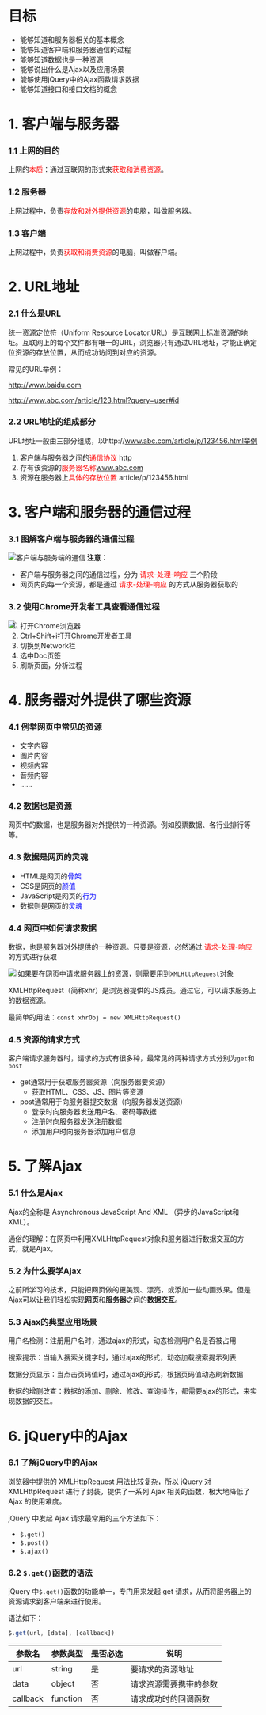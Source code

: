 # 目标

* 能够知道和服务器相关的基本概念
* 能够知道客户端和服务器通信的过程
* 能够知道数据也是一种资源
* 能够说出什么是Ajax以及应用场景
* 能够使用jQuery中的Ajax函数请求数据
* 能够知道接口和接口文档的概念

# 1. 客户端与服务器

### 1.1 上网的目的

上网的<span style="color:red">本质</span>：通过互联网的形式来<span style="color:red">获取和消费资源</span>。

### 1.2 服务器

上网过程中，负责<span style="color:red">存放和对外提供资源</span>的电脑，叫做服务器。

### 1.3 客户端

上网过程中，负责<span style="color:red">获取和消费资源</span>的电脑，叫做客户端。

# 2. URL地址

### 2.1 什么是URL

统一资源定位符（Uniform Resource Locator,URL）是互联网上标准资源的地址。互联网上的每个文件都有唯一的URL，浏览器只有通过URL地址，才能正确定位资源的存放位置，从而成功访问到对应的资源。

常见的URL举例：

http://www.baidu.com

http://www.abc.com/article/123.html?query=user#id

### 2.2 URL地址的组成部分

URL地址一般由三部分组成，以http://www.abc.com/article/p/123456.html举例

1. 客户端与服务器之间的<span style="color: red">通信协议</span> http
2. 存有该资源的<span style="color: red">服务器名称</span>www.abc.com
3. 资源在服务器上<span style="color: red">具体的存放位置</span> article/p/123456.html

# 3. 客户端和服务器的通信过程

### 3.1 图解客户端与服务器的通信过程

<img src="resource/客户端与服务端的通信.png" alt="客户端与服务端的通信" align="left" />

**注意：**

* 客户端与服务器之间的通信过程，分为 <span style="color:red">请求-处理-响应</span> 三个阶段
* 网页内的每一个资源，都是通过 <span style="color:red">请求-处理-响应</span> 的方式从服务器获取的

### 3.2 使用Chrome开发者工具查看通信过程

<img src="resource/Chrome查看.png" align="left" />

1. 打开Chrome浏览器
2. Ctrl+Shift+i打开Chrome开发者工具
3. 切换到Network栏
4. 选中Doc页签
5. 刷新页面，分析过程

# 4. 服务器对外提供了哪些资源

### 4.1 例举网页中常见的资源

* 文字内容
* 图片内容
* 视频内容
* 音频内容
* ......

### 4.2 数据也是资源

网页中的数据，也是服务器对外提供的一种资源。例如股票数据、各行业排行等等。

### 4.3 数据是网页的灵魂

* HTML是网页的<span style="color:blue">骨架</span>
* CSS是网页的<span style="color:blue">颜值</span>
* JavaScript是网页的<span style="color:blue">行为</span>
* 数据则是网页的<span style="color:blue">灵魂</span>

### 4.4 网页中如何请求数据

数据，也是服务器对外提供的一种资源。只要是资源，必然通过 <span style="color:red">请求-处理-响应</span> 的方式进行获取

<img src="resource/请求数据.png" align="left" />

如果要在网页中请求服务器上的资源，则需要用到`XMLHttpRequest`对象

XMLHttpRequest（简称xhr）是浏览器提供的JS成员。通过它，可以请求服务上的数据资源。

最简单的用法：`const xhrObj = new XMLHttpRequest()`

### 4.5 资源的请求方式

客户端请求服务器时，请求的方式有很多种，最常见的两种请求方式分别为`get`和`post`

* get通常用于获取服务器资源（向服务器要资源）
  * 获取HTML、CSS、JS、图片等资源
* post通常用于向服务器提交数据（向服务器发送资源）
  * 登录时向服务器发送用户名、密码等数据
  * 注册时向服务器发送注册数据
  * 添加用户时向服务器添加用户信息

# 5. 了解Ajax

### 5.1 什么是Ajax

Ajax的全称是 Asynchronous JavaScript And XML （异步的JavaScript和XML）。

通俗的理解：在网页中利用XMLHttpRequest对象和服务器进行数据交互的方式，就是Ajax。

### 5.2 为什么要学Ajax

之前所学习的技术，只能把网页做的更美观、漂亮，或添加一些动画效果。但是Ajax可以让我们轻松实现**网页**和**服务器**之间的**数据交互**。

### 5.3 Ajax的典型应用场景

用户名检测：注册用户名时，通过ajax的形式，动态检测用户名是否被占用

搜索提示：当输入搜索关键字时，通过ajax的形式，动态加载搜索提示列表

数据分页显示：当点击页码值时，通过ajax的形式，根据页码值动态刷新数据

数据的增删改查：数据的添加、删除、修改、查询操作，都需要ajax的形式，来实现数据的交互。

# 6. jQuery中的Ajax

### 6.1 了解jQuery中的Ajax

浏览器中提供的 XMLHttpRequest 用法比较复杂，所以 jQuery 对 XMLHttpRequest 进行了封装，提供了一系列 Ajax 相关的函数，极大地降低了 Ajax 的使用难度。

jQuery 中发起 Ajax 请求最常用的三个方法如下：

* `$.get()`
* `$.post()`
* `$.ajax()`

### 6.2 `$.get()`函数的语法

jQuery 中`$.get()`函数的功能单一，专门用来发起 get 请求，从而将服务器上的资源请求到客户端来进行使用。

语法如下：

```js
$.get(url, [data], [callback])
```

| 参数名   | 参数类型 | 是否必选 | 说明                   |
| -------- | -------- | -------- | ---------------------- |
| url      | string   | 是       | 要请求的资源地址       |
| data     | object   | 否       | 请求资源需要携带的参数 |
| callback | function | 否       | 请求成功时的回调函数   |


